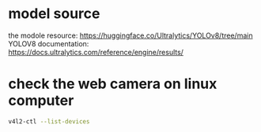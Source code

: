 # model source
the modole resource: https://huggingface.co/Ultralytics/YOLOv8/tree/main
YOLOV8 documentation: https://docs.ultralytics.com/reference/engine/results/

# check the web camera on linux computer 
```bash
v4l2-ctl --list-devices
```


